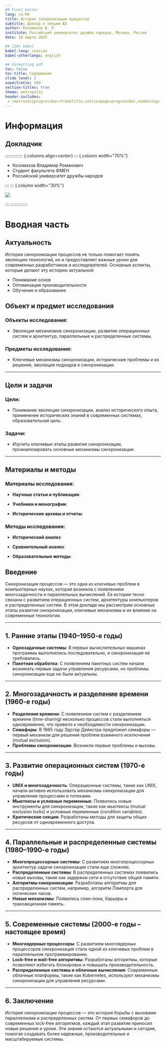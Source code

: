 ```yaml
---
## Front matter
lang: ru-RU
title: История синхронизации процессов
subtitle: Доклад к лекции №3
author: Козомазов В. Р.
institute: Российский университет дружбы народов, Москва, Россия
date: 10 марта 2025

## i18n babel
babel-lang: russian
babel-otherlangs: english

## Formatting pdf
toc: false
toc-title: Содержание
slide_level: 2
aspectratio: 169
section-titles: true
theme: metropolis
header-includes:
 - \metroset{progressbar=frametitle,sectionpage=progressbar,numbering=fraction}
---
```


# Информация

## Докладчик

:::::::::::::: {.columns align=center}
::: {.column width="70%"}

  * Козомазов Владимир Романович
  * Студент факультета ФМЕН
  * Российский университет дружбы народов

:::
::: {.column width="30%"}

![](image/001.jpg)

:::
::::::::::::::

# Вводная часть

## Актуальность

История синхронизации процессов не только помогает понять эволюцию технологий, но и предоставляет важные уроки для современных разработчиков и исследователей. Основные аспекты, которые делают эту историю актуальной: 
- Понимание основ 
- Оптимизация производительности 
- Обучение и образование

## Объект и предмет исследования

### Объекты исследования:
- Эволюция механизмов синхронизации, развитие операционных систем и архитектур, параллельные и распределенные системы.

### Предметы исследования:
- Ключевые механизмы синхронизации, исторические проблемы и их решения, эволюция подходов к синхронизации.

---

## Цели и задачи

### Цели:
- Понимание эволюции синхронизации, анализ исторического опыта, применение исторических знаний в современных системах, образовательная цель. 

### Задачи:
- Изучить ключевые этапы развития синхронизации, проанализировать основные механизмы синхронизации.

---

## Материалы и методы

### Материалы исследования:

- **Научные статьи и публикации**:

- **Учебники и монографии**:

- **Исторические архивы и отчеты**:

### Методы исследования:

- **Исторический анализ**:

- **Сравнительный анализ**:

- **Образовательные методы**:

## **Введение**
Синхронизация процессов — это одна из ключевых проблем в компьютерных науках, которая возникла с появлением многозадачности и параллельных вычислений. Ее история тесно связана с развитием операционных систем, архитектуры компьютеров и распределенных систем. В этом докладе мы рассмотрим основные этапы развития синхронизации, ключевые механизмы и их влияние на современные технологии.

---

## **1. Ранние этапы (1940–1950-е годы)**
- **Однозадачные системы**: В первых вычислительных машинах программы выполнялись последовательно, и синхронизация не требовалась.
- **Пакетная обработка**: С появлением пакетных систем начали возникать первые задачи управления ресурсами, но проблемы синхронизации еще не были актуальны.

---

## **2. Многозадачность и разделение времени (1960-е годы)**
- **Разделение времени**: С появлением систем с разделением времени (time-sharing) несколько процессов стали выполняться одновременно, что привело к необходимости синхронизации.
- **Семафоры**: В 1965 году Эдсгер Дейкстра предложил семафоры — первый механизм для решения проблем взаимного исключения (mutual exclusion).
- **Проблемы синхронизации**: Возникли первые проблемы и вызовы.

---

## **3. Развитие операционных систем (1970-е годы)**
- **UNIX и многозадачность**: Операционные системы, такие как UNIX, начали активно использовать механизмы синхронизации для управления процессами и потоками.
- **Мьютексы и условные переменные**: Появились новые инструменты для синхронизации, такие как мьютексы (mutual exclusion locks) и условные переменные (condition variables).
- **Критические секции**: Разработаны методы для защиты общих ресурсов от одновременного доступа.

---

## **4. Параллельные и распределенные системы (1980–1990-е годы)**
- **Многопроцессорные системы**: С развитием многопроцессорных архитектур задачи синхронизации стали еще сложнее.
- **Распределенные системы**: В распределенных системах появились новые вызовы, такие как задержки сети и отсутствие общей памяти.
- **Алгоритмы синхронизации**: Разработаны алгоритмы для распределенных систем, например, алгоритм Лэмпорта для логических часов.
- **Новые механизмы**: Появились спин-локи, барьеры и транзакционная память.

---

## **5. Современные системы (2000-е годы – настоящее время)**
- **Многоядерные процессоры**: С развитием многоядерных процессоров синхронизация стала одной из ключевых проблем в параллельном программировании.
- **Lock-free и wait-free алгоритмы**: Разработаны алгоритмы, которые позволяют избегать блокировок и повышать производительность.
- **Распределенные системы и облачные вычисления**: Современные облачные платформы, такие как Kubernetes, используют механизмы синхронизации для управления ресурсами.

---

## **6. Заключение**
История синхронизации процессов — это история борьбы с вызовами параллелизма и распределенных систем. От первых семафоров до современных lock-free алгоритмов, каждый этап развития приносил новые решения и уроки. Эти знания остаются актуальными и сегодня, помогая создавать более надежные, производительные и масштабируемые системы.